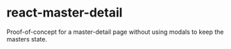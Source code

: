 # react-master-detail

Proof-of-concept for a master-detail page without using modals to keep the masters state.